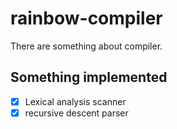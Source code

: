# rainbow-compiler
There are something about compiler.

## Something implemented
- [X] Lexical analysis scanner
- [X] recursive descent parser
